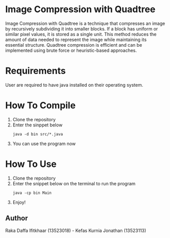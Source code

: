 # Image Compression with Quadtree

Image Compression with Quadtree is a technique that compresses an image by recursively subdividing it into smaller blocks. If a block has uniform or similar pixel values, it is stored as a single unit. This method reduces the amount of data needed to represent the image while maintaining its essential structure. Quadtree compression is efficient and can be implemented using brute force or heuristic-based approaches.

# Requirements

User are required to have java installed on their operating system.

# How To Compile

1. Clone the repository
2. Enter the sinppet below
   ```
   java -d bin src/*.java
   ```
3. You can use the program now

# How To Use

1. Clone the repository
2. Enter the snippet below on the terminal to run the program
   ```
   java -cp bin Main
   ```
3. Enjoy!

## Author

Raka Daffa Ifitkhaar (13523018) - Kefas Kurnia Jonathan (13523113)
